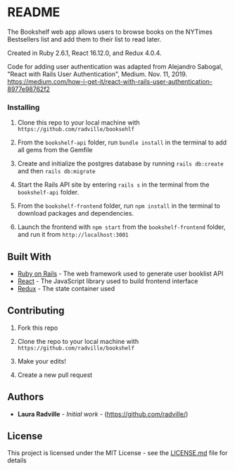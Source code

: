 # README

The Bookshelf web app allows users to browse books on the NYTimes Bestsellers list and add them to their list to read later. 

Created in Ruby 2.6.1, React 16.12.0, and Redux 4.0.4. 

Code for adding user authentication was adapted from Alejandro Sabogal, "React with Rails User Authentication", Medium. Nov. 11, 2019. https://medium.com/how-i-get-it/react-with-rails-user-authentication-8977e98762f2

### Installing

1. Clone this repo to your local machine with `https://github.com/radville/booksehlf` 

2. From the `bookshelf-api` folder, run `bundle install` in the terminal to add all gems from the Gemfile

3. Create and initialize the postgres database by running `rails db:create` and then `rails db:migrate`

4. Start the Rails API site by entering `rails s` in the terminal from the `bookshelf-api` folder.

5. From the `bookshelf-frontend` folder, run `npm install` in the terminal to download packages and dependencies.

6. Launch the frontend with `npm start` from the `bookshelf-frontend` folder, and run it from `http://localhost:3001`


## Built With

* [Ruby on Rails](https://rubyonrails.org/) - The web framework used to generate user booklist API
* [React](https://reactjs.org/) - The JavaScript library used to build frontend interface
* [Redux](https://redux.js.org/) - The state container used


## Contributing

1. Fork this repo

2. Clone the repo to your local machine with `https://github.com/radville/bookshelf`

3. Make your edits!

4. Create a new pull request


## Authors

* **Laura Radville** - *Initial work* - (https://github.com/radville/)


## License

This project is licensed under the MIT License - see the [LICENSE.md](LICENSE.md) file for details